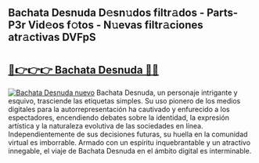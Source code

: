 ## Bachata Desnuda D𝚎sn𝚞dos filtr𝚊dos - Parts-P3r Vid𝚎os f𝚘tos - N𝚞evas filtr𝚊ciones atr𝚊ctivas DVFpS

# <h2><a href="http://mb33k3e.tromn.icu/?c=Bachata+Desnuda">🔗👉👉👉 Bachata Desnuda 🔗🔗</a></h2>

[![Bachata Desnuda nuevo](https://i.imgur.com/pEAQMta.gif)](http://mb33k3e.tromn.icu/?c=Bachata+Desnuda)
Bachata Desnuda, un personaje intrigante y esquivo, trasciende las etiquetas simples. Su uso pionero de los medios digitales para la autorrepresentación ha cautivado y enfurecido a los espectadores, encendiendo debates sobre la identidad, la expresión artística y la naturaleza evolutiva de las sociedades en línea. Independientemente de sus decisiones futuras, su huella en la comunidad virtual es imborrable. Armado con un espíritu inquebrantable y un atractivo innegable, el viaje de Bachata Desnuda en el ámbito digital es interminable.
